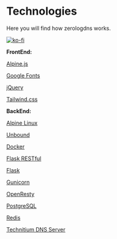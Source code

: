 # Technologies
Here you will find how zerologdns works.

[![ko-fi](https://ko-fi.com/img/githubbutton_sm.svg)](https://ko-fi.com/I3I5BWJ0K)


**FrontEnd:**

[Alpine.js](https://alpinejs.dev/)

[Google Fonts](https://fonts.google.com/)

[jQuery](https://jquery.com/)

[Tailwind.css](https://tailwindcss.com/)

**BackEnd:**

[Alpine Linux](https://github.com/alpinelinux)

[Unbound](https://github.com/NLnetLabs/unbound)

[Docker](https://www.docker.com/)

[Flask RESTful](https://flask-restful.readthedocs.io/en/latest/)

[Flask](https://pypi.org/project/Flask/)

[Gunicorn](https://github.com/benoitc/gunicorn)

[OpenResty](https://github.com/openresty/)

[PostgreSQL](https://github.com/postgres)

[Redis](https://github.com/redis)

[Technitium DNS Server](https://github.com/TechnitiumSoftware)

